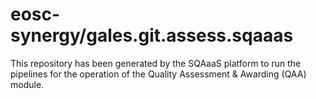 <!--
SPDX-FileCopyrightText: Copyright contributors to the Software Quality Assurance as a Service (SQAaaS) project <sqaaas@ibergrid.eu>

SPDX-License-Identifier: GPL-3.0-only
-->

# eosc-synergy/gales.git.assess.sqaaas
This repository has been generated by the SQAaaS platform to run the pipelines
for the operation of the
Quality Assessment & Awarding (QAA)
module.